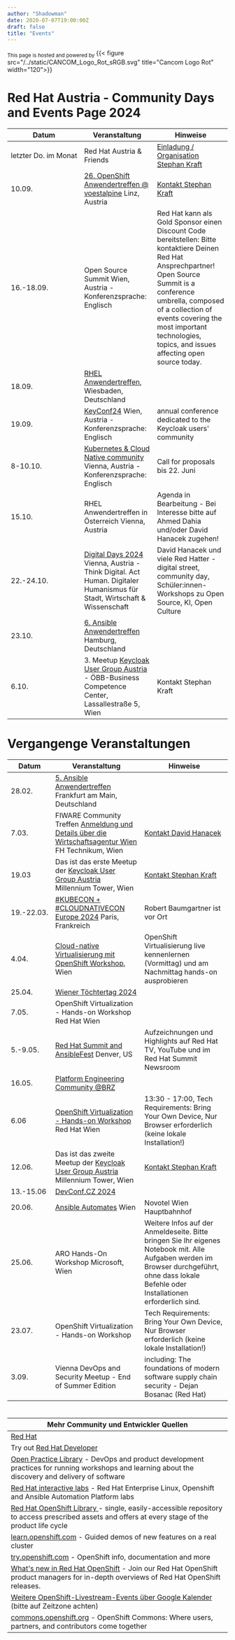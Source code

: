 ```yaml
---
author: "Shadowman"
date: 2020-07-07T19:00:00Z
draft: false
title: "Events"
---
```


<sub> This page is hosted and powered by  </sub> 
{{< figure src="/../static/CANCOM_Logo_Rot_sRGB.svg" title="Cancom Logo Rot" width="120">}}

# Red Hat Austria - Community Days and Events Page 2024

|<nobr>Datum</nobr>| Veranstaltung | Hinweise | 
| ------------ | ------------- |--------| 
|<nobr>letzter Do. im Monat</nobr>| Red Hat Austria & Friends | [Einladung / Organisation Stephan Kraft](mailto:stephan.kraft@redhat.com) |
| 10.09. | [26. OpenShift Anwendertreffen @ voestalpine]([url](https://www.openshift-anwender.de/)) Linz, Austria | [Kontakt Stephan Kraft](mailto:stephan.kraft@redhat.com) |
| 16.-18.09. | Open Source Summit Wien, Austria - Konferenzsprache: Englisch | Red Hat kann als Gold Sponsor einen Discount Code bereitstellen: Bitte kontaktiere Deinen Red Hat Ansprechpartner! Open Source Summit is a conference umbrella, composed of a collection of events covering the most important technologies, topics, and issues affecting open source today. |
| 18.09. | [RHEL Anwendertreffen]([url](https://events.redhat.com/profile/form/index.cfm?PKformID=0x1186304abcd&sc_cid=7015Y0000048LqwQAE)),  Wiesbaden, Deutschland | | 
| 19.09. | [KeyConf24]([url](https://www.eventbrite.de/e/keyconf24-tickets-887467387847)) Wien, Austria - Konferenzsprache: Englisch | annual conference dedicated to the Keycloak users' community | 
| 8-10.10. | [Kubernetes & Cloud Native community]([url](https://kcdaustria.at/)) Vienna, Austria - Konferenzsprache: Englisch | Call for proposals bis 22. Juni |
| 15.10. |  RHEL Anwendertreffen in Österreich Vienna, Austria | Agenda in Bearbeitung - Bei Interesse bitte auf Ahmed Dahia und/oder David Hanacek zugehen! |
| 22.-24.10. | [Digital Days 2024]([url](https://www.digitalcity.wien/digital-days-2024/)) Vienna, Austria - Think Digital. Act Human. Digitaler Humanismus für Stadt, Wirtschaft & Wissenschaft | David Hanacek und viele Red Hatter - digital street, community day, Schüler:innen-Workshops zu Open Source, KI, Open Culture | 
| 23.10. | [6. Ansible Anwendertreffen]([url](https://events.redhat.com/profile/form/index.cfm?PKformID=0x12027203ae6)) Hamburg, Deutschland | |
| 6.10. | 3. Meetup [Keycloak User Group Austria]([url](https://www.meetup.com/de-DE/keycloak-user-group-austria/events/)) - ÖBB-Business Competence Center, Lassallestraße 5, Wien | Kontakt Stephan Kraft | 

# Vergangenge Veranstaltungen

|<nobr>Datum</nobr>| Veranstaltung | Hinweise | 
| ------------ | ------------- |--------| 
| 28.02. | [5. Ansible Anwendertreffen]([url](https://www.ansible-anwender.de/)) Frankfurt am Main, Deutschland |  |
| 7.03. | FIWARE Community Treffen [Anmeldung und Details über die Wirtschaftsagentur Wien]([url](https://wirtschaftsagentur.at/termine-events-workshops/fiware-community-treffen/)) FH Technikum, Wien | [Kontakt David Hanacek](mailto:david.hanacek@redhat.com) |
| 19.03 | Das ist das erste Meetup der [Keycloak User Group Austria]([url](https://www.meetup.com/de-DE/keycloak-user-group-austria/events/297881850/)) Millennium Tower, Wien | [Kontakt Stephan Kraft](mailto:stephan.kraft@redhat.com) |
| 19.-22.03. | [#KUBECON + #CLOUDNATIVECON Europe 2024]([url](https://events.linuxfoundation.org/kubecon-cloudnativecon-europe/)) Paris, Frankreich | Robert Baumgartner ist vor Ort |
| 4.04. | [Cloud-native Virtualisierung mit OpenShift Workshop]([url](https://events.redhat.com/profile/form/index.cfm?PKformID=0x1048193abcd)), Wien | OpenShift Virtualisierung live kennenlernen (Vormittag) und am Nachmittag hands-on ausprobieren |
| 25.04. | [Wiener Töchtertag 2024]([url](https://www.toechtertag.at/betrieb/redhat/)) |  |
| 7.05. | OpenShift Virtualization - Hands-on Workshop Red Hat Wien |  |
| 5.-9.05. | [Red Hat Summit and AnsibleFest]([url](https://www.redhat.com/en/summit)) Denver, US | Aufzeichnungen und Highlights auf Red Hat TV, YouTube und im Red Hat Summit Newsroom |
| 16.05. | [Platform Engineering Community @BRZ]([url](https://www.brz.gv.at/wie-wir-arbeiten/Kontakt-aufnehmen/veranstaltungen/20240516-Austrian-Plattform-Engineering-Community.html)) |  |
| 6.06 | [OpenShift Virtualization - Hands-on Workshop]([url](https://forms.gle/LizKrbWG6ZUzgn1S6)) Red Hat Wien | 13:30 - 17:00, Tech Requirements: Bring Your Own Device, Nur Browser erforderlich (keine lokale Installation!) |
| 12.06. | Das ist das zweite Meetup der [Keycloak User Group Austria]([url](https://www.meetup.com/de-DE/keycloak-user-group-austria/events/)) Millennium Tower, Wien | [Kontakt Stephan Kraft](mailto:stephan.kraft@redhat.com) |
| 13.-15.06 | [DevConf.CZ 2024]([url](https://www.devconf.info/cz/)) |  |
| 20.06. | [Ansible Automates]([url](https://events.redhat.com/profile/form/index.cfm?PKformID=0x1056344abcd)) Wien | Novotel Wien Hauptbahnhof |
| 25.06. | ARO Hands-On Workshop Microsoft, Wien | Weitere Infos auf der Anmeldeseite. Bitte bringen Sie Ihr eigenes Notebook mit. Alle Aufgaben werden im Browser durchgeführt, ohne dass lokale Befehle oder Installationen erforderlich sind. | 
| 23.07. | 	OpenShift Virtualization - Hands-on Workshop | Tech Requirements: Bring Your Own Device, Nur Browser erforderlich (keine lokale Installation!) |
| 3.09. | Vienna DevOps and Security Meetup - End of Summer Edition  | including: The foundations of modern software supply chain security - Dejan Bosanac (Red Hat) |

#

| Mehr Community und Entwickler Quellen | 
| -------------------------------------------| 
| [Red Hat]([url](https://www.redhat.com/)) |
| Try out [Red Hat Developer]([url](https://developers.redhat.com/)) |
| [Open Practice Library]([url](https://openpracticelibrary.com/))  - DevOps and product development practices for running workshops and learning about the discovery and delivery of software |
| [Red Hat interactive labs]([url](https://www.redhat.com/en/interactive-labs)) - Red Hat Enterprise Linux, Openshift and Ansible Automation Platform labs |
| [Red Hat OpenShift Library ]([url](https://access.redhat.com/articles/7052429)) - single, easily-accessible repository to access prescribed assets and offers at every stage of the product life cycle |
| [learn.openshift.com]([url](https://learn.openshift.com)) - Guided demos of new features on a real cluster |
| [try.openshift.com]([url](https://try.openshift.com)) - OpenShift info, documentation and more |
| [What's new in Red Hat OpenShift]([url](https://www.redhat.com/en/whats-new-red-hat-openshift)) - Join our Red Hat OpenShift product managers for in-depth overviews of Red Hat OpenShift releases. |
| [Weitere OpenShift-Livestream-Events über Google Kalender]([url](https://calendar.google.com/calendar/u/0/embed?src=redhatstreaming@gmail.com)) (bitte auf Zeitzone achten) |
| [commons.openshift.org]([url](https://commons.openshift.org)) - OpenShift Commons: Where users, partners, and contributors come together |
